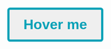 <html>
<head>
</head>
  <style>
.slice {
  --c1: #202020;
  --c2: #00a1b7;
  --size-letter: 32px;
  padding: 0.5em 1em;
  font-size: var(--size-letter);

  background-color: transparent;
  border: calc(var(--size-letter) / 6) solid var(--c2);
  border-radius: 0.2em;
  cursor: pointer;

  overflow: hidden;
  position: relative;
  transition: 300ms cubic-bezier(0.83, 0, 0.17, 1);

  & > .text {
    font-weight: 700;
    color: var(--c2);
    position: relative;
    z-index: 1;
    transition: color 700ms cubic-bezier(0.83, 0, 0.17, 1);
  }
}

.slice::after {
  content: "";

  width: 0;
  height: calc(300% + 1em);

  position: absolute;
  translate: -50% -50%;
  inset: 50%;
  rotate: 30deg;

  background-color: var(--c2);
  transition: 1000ms cubic-bezier(0.83, 0, 0.17, 1);
}

.slice:hover {
  & > .text {
    color: var(--c1);
  }
  &::after {
    width: calc(120% + 1em);
  }
}

.slice:active {
  scale: 0.98;
  filter: brightness(0.9);
}
    </style>
<body>
  <button class="slice">
  <span class="text">Hover me</span>
</button>
</body>
</html>
